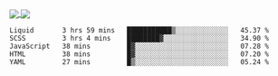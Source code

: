 <a href="https://www.mvuljevas.com">
    <img align="center" src="https://github-readme-stats.vercel.app/api?username=mvuljevas&show_icons=true&theme=dracula" />
</a>
<a href="https://www.mvuljevas.com">
    <img align="center" src="https://github-readme-stats.vercel.app/api/top-langs/?username=mvuljevas&theme=dracula&layout=compact" />
</a>

<br>

<!--START_SECTION:waka-->
```text
Liquid       3 hrs 59 mins   ███████████▒░░░░░░░░░░░░░   45.37 % 
SCSS         3 hrs 4 mins    ████████▓░░░░░░░░░░░░░░░░   34.90 % 
JavaScript   38 mins         █▓░░░░░░░░░░░░░░░░░░░░░░░   07.28 % 
HTML         38 mins         █▓░░░░░░░░░░░░░░░░░░░░░░░   07.20 % 
YAML         27 mins         █▒░░░░░░░░░░░░░░░░░░░░░░░   05.24 % 
```
<!--END_SECTION:waka-->
